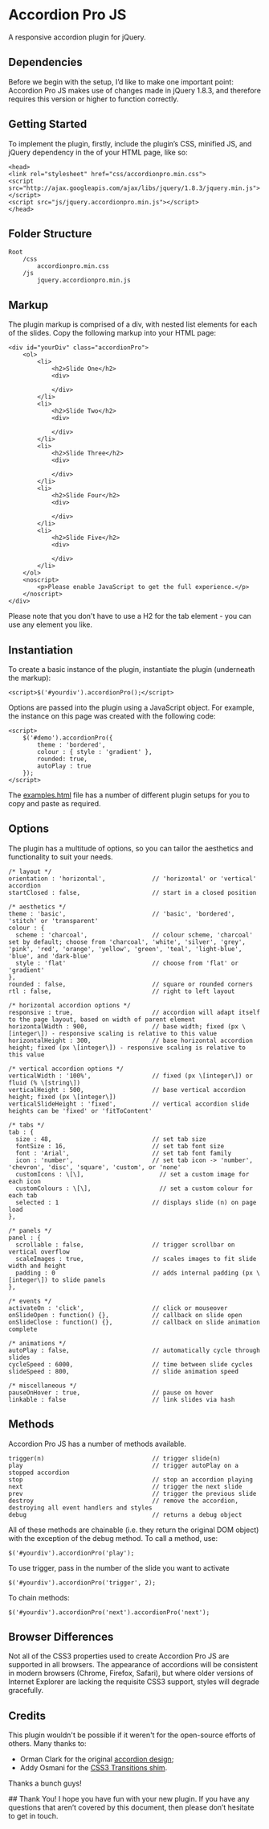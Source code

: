 # Accordion Pro JS
A responsive accordion plugin for jQuery.

## Dependencies
Before we begin with the setup, I’d like to make one important point: Accordion Pro JS makes use of changes made in jQuery 1.8.3, and therefore requires this version or higher to function correctly.

## Getting Started
To implement the plugin, firstly, include the plugin’s CSS, minified JS, and jQuery dependency in the of your HTML page, like so:

```
<head>
<link rel="stylesheet" href="css/accordionpro.min.css">
<script src="http://ajax.googleapis.com/ajax/libs/jquery/1.8.3/jquery.min.js"></script>
<script src="js/jquery.accordionpro.min.js"></script>
</head>
```

## Folder Structure
```
Root
    /css
        accordionpro.min.css
    /js
        jquery.accordionpro.min.js
```

## Markup
The plugin markup is comprised of a div, with nested list elements for each of the slides. Copy the following markup into your HTML page:

```
<div id="yourDiv" class="accordionPro">
    <ol>
        <li>
            <h2>Slide One</h2>
            <div>

            </div>
        </li>
        <li>
            <h2>Slide Two</h2>
            <div>

            </div>
        </li>
        <li>
            <h2>Slide Three</h2>
            <div>

            </div>
        </li>
        <li>
            <h2>Slide Four</h2>
            <div>

            </div>
        </li>
        <li>
            <h2>Slide Five</h2>
            <div>

            </div>
        </li>
    </ol>
    <noscript>
        <p>Please enable JavaScript to get the full experience.</p>
    </noscript>
</div>
```

Please note that you don't have to use a H2 for the tab element - you can use any element you like.

## Instantiation
To create a basic instance of the plugin, instantiate the plugin (underneath the markup):

```
<script>$('#yourdiv').accordionPro();</script>
```

Options are passed into the plugin using a JavaScript object. For example, the instance on this page was created with the following code:

```
<script>
    $('#demo').accordionPro({
        theme : 'bordered',
        colour : { style : 'gradient' },
        rounded: true,
        autoPlay : true
    });
</script>
```

The [examples.html](./documentation/examples.html) file has a number of different plugin setups for you to copy and paste as required.

## Options
The plugin has a multitude of options, so you can tailor the aesthetics and functionality to suit your needs.

```
/* layout */
orientation : 'horizontal',             // 'horizontal' or 'vertical' accordion
startClosed : false,                    // start in a closed position

/* aesthetics */
theme : 'basic',                        // 'basic', 'bordered', 'stitch' or 'transparent'
colour : {
  scheme : 'charcoal',                  // colour scheme, 'charcoal' set by default; choose from 'charcoal', 'white', 'silver', 'grey', 'pink', 'red', 'orange', 'yellow', 'green', 'teal', 'light-blue', 'blue', and 'dark-blue'
  style : 'flat'                        // choose from 'flat' or 'gradient'
},
rounded : false,                        // square or rounded corners
rtl : false,                            // right to left layout

/* horizontal accordion options */
responsive : true,                      // accordion will adapt itself to the page layout, based on width of parent element
horizontalWidth : 900,                  // base width; fixed (px \[integer\]) - responsive scaling is relative to this value
horizontalHeight : 300,                 // base horizontal accordion height; fixed (px \[integer\]) - responsive scaling is relative to this value

/* vertical accordion options */
verticalWidth : '100%',                 // fixed (px \[integer\]) or fluid (% \[string\])
verticalHeight : 500,                   // base vertical accordion height; fixed (px \[integer\])
verticalSlideHeight : 'fixed',          // vertical accordion slide heights can be 'fixed' or 'fitToContent'

/* tabs */
tab : {
  size : 48,                            // set tab size
  fontSize : 16,                        // set tab font size
  font : 'Arial',                       // set tab font family
  icon : 'number',                      // set tab icon -> 'number', 'chevron', 'disc', 'square', 'custom', or 'none'
  customIcons : \[\],                     // set a custom image for each icon
  customColours : \[\],                   // set a custom colour for each tab
  selected : 1                          // displays slide (n) on page load
},

/* panels */
panel : {
  scrollable : false,                   // trigger scrollbar on vertical overflow
  scaleImages : true,                   // scales images to fit slide width and height
  padding : 0                           // adds internal padding (px \[integer\]) to slide panels
},

/* events */
activateOn : 'click',                   // click or mouseover
onSlideOpen : function() {},            // callback on slide open
onSlideClose : function() {},           // callback on slide animation complete

/* animations */
autoPlay : false,                       // automatically cycle through slides
cycleSpeed : 6000,                      // time between slide cycles
slideSpeed : 800,                       // slide animation speed

/* miscellaneous */
pauseOnHover : true,                    // pause on hover
linkable : false                        // link slides via hash
```

## Methods
Accordion Pro JS has a number of methods available.

```
trigger(n)                              // trigger slide(n)
play                                    // trigger autoPlay on a stopped accordion
stop                                    // stop an accordion playing
next                                    // trigger the next slide
prev                                    // trigger the previous slide
destroy                                 // remove the accordion, destroying all event handlers and styles
debug                                   // returns a debug object
```

All of these methods are chainable (i.e. they return the original DOM object) with the exception of the debug method. To call a method, use:

```
$('#yourdiv').accordionPro('play');
```

To use trigger, pass in the number of the slide you want to activate

```
$('#yourdiv').accordionPro('trigger', 2);
```

To chain methods:

```
$('#yourdiv').accordionPro('next').accordionPro('next');
```

## Browser Differences
Not all of the CSS3 properties used to create Accordion Pro JS are supported in all browsers. The appearance of accordions will be consistent in modern browsers (Chrome, Firefox, Safari), but where older versions of Internet Explorer are lacking the requisite CSS3 support, styles will degrade gracefully.

## Credits
This plugin wouldn't be possible if it weren't for the open-source efforts of others. Many thanks to:

*   Orman Clark for the original [accordion design](http://www.premiumpixels.com/freebies/horizontal-accordion-slider-psd/);
*   Addy Osmani for the [CSS3 Transitions shim](http://addyosmani.com/blog/css3transitions-jquery/).

Thanks a bunch guys!

## Thank You!
I hope you have fun with your new plugin. If you have any questions that aren’t covered by this document, then please don’t hesitate to get in touch.